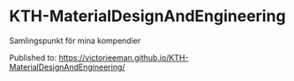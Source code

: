 # KTH-MaterialDesignAndEngineering
Samlingspunkt för mina kompendier

Published to: https://victorieeman.github.io/KTH-MaterialDesignAndEngineering/

<!--
Useful links:
How to setup the mkdocs: https://www.youtube.com/watch?v=Q-YA_dA8C20
-->